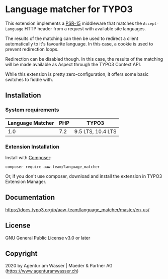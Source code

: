 # Language matcher for TYPO3

This extension implements a [PSR-15](https://www.php-fig.org/psr/psr-15/>)
middleware that matches the `Accept-Language` HTTP header from a request
with available site languages.

The results of the matching can then be used to redirect a client automatically
to it's favourite language. In this case, a cookie is used to prevent
redirection loops.

Redirection can be disabled though. In this case, the results of the matching
will be made available as Aspect through the TYPO3 Context API.

While this extension is pretty zero-configuration, it offers some basic switches
to fiddle with.

## Installation

### System requirements

| Language Matcher | PHP              | TYPO3             |
| ---------------- | ---------------- | ------------------|
| 1.0              | 7.2              | 9.5 LTS, 10.4 LTS |

### Extension Installation

Install with [Composer](https://getcomposer.org/):

    composer require aaw-team/language_matcher

Or, if you don't use composer, download and install the extension in TYPO3
Extension Manager.

## Documentation

https://docs.typo3.org/p/aaw-team/language_matcher/master/en-us/

## License

GNU General Public License v3.0 or later

## Copyright

2020 by Agentur am Wasser | Maeder & Partner AG (https://www.agenturamwasser.ch)
